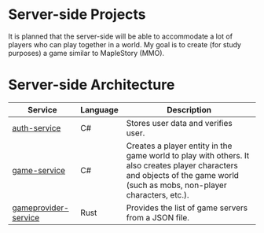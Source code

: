 # Server-side Projects
It is planned that the server-side will be able to accommodate a lot of players who can play together in a world. My goal is to create (for study purposes) a game similar to MapleStory (MMO).

# Server-side Architecture

| Service                                              | Language      | Description                                                    														|
| ---------------------------------------------------- | ------------- | -------------------------------------------------------------------------------------------------------------------------------------------------------------------------------|
| [auth-service](./src/auth-service)                   | C#            | Stores user data and verifies user. 			   															|
| [game-service](./src/game-service)                   | C#            | Creates a player entity in the game world to play with others. It also creates player characters and objects of the game world (such as mobs, non-player characters, etc.). 	|
| [gameprovider-service](./src/gameprovider-service)   | Rust          | Provides the list of game servers from a JSON file. 																|
